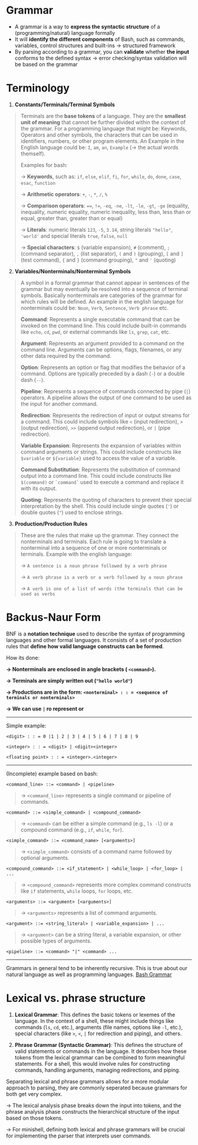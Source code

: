﻿# Grammar

 - A grammar is a way to **express the syntactic structure** of a (programming/natural) language formally
 - It will **identify the different components** of Bash, such as commands, variables, control structures and built-ins 
 &rarr; structured framework
 - By parsing according to a grammar, you can **validate** whether **the input** conforms to the defined syntax 
 &rarr; error checking/syntax validation will be based on the grammar
 
 
 

# Terminology

 1.  **Constants/Terminals/Terminal Symbols**
> Terminals are the **base tokens** of a language. They are the **smallest unit of meaning** that cannot be further divided within the context of the grammar. For a programming language that might be: Keywords, Operators and other symbols, the characters that can be used in identifiers, numbers, or other program elements.
> An Example in the English language could be: `I`, `am`, `an`, `Example` (&rarr; the actual words themself).
>
> Examples for bash:
> 
> &rarr; **Keywords**, such as: `if`, `else`, `elif`, `fi`, `for`, `while`, `do`, `done`, `case`, `esac`, `function`
> 
> &rarr; **Arithmetic operators**: `+`, `-`, `*`, `/`, `%`
>
> &rarr; **Comparison operators**: `==`, `!=`, `-eq`, `-ne`, `-lt`, `-le`, `-gt`, `-ge` (equality, inequality, numeric equality, numeric inequality, less than, less than or equal, greater than, greater than or equal)
>
> &rarr; **Literals**: numeric literals `123`, `-5`, `3.14`, string literals `"hello"`, `'world'` and special literals `true`, `false`, `null`
>
> &rarr; **Special characters**: `$` (variable expansion), `#` (comment), `;` (command separator), `,` (list separator), `(` and `)` (grouping), `[` and `]` (test command), `{` and `}` (command grouping), `"` and `'` (quoting)
 

 2. **Variables/Nonterminals/Nonterminal Symbols**
    
> A symbol in a formal grammar that cannot appear in sentences of the grammar but may eventually be resolved into a sequence of terminal symbols. Basically nonterminals are categories of the grammar for which rules will be defined. An example in the english language for nonterminals could be: `Noun`, `Verb`, `Sentence`, `Verb phrase` etc.
> 
>**Command**: Represents a single executable command that can be invoked on the command line. This could include built-in commands like `echo`, `cd`, `pwd`, or external commands like `ls`, `grep`, `cat`, etc.
> 
>**Argument**: Represents an argument provided to a command on the command line. Arguments can be options, flags, filenames, or any other data required by the command.
> 
>**Option**: Represents an option or flag that modifies the behavior of a command. Options are typically preceded by a dash (`-`) or a double dash (`--`).
> 
> **Pipeline**: Represents a sequence of commands connected by pipe (`|`) operators. A pipeline allows the output of one command to be used as the input for another command.
> 
>**Redirection**: Represents the redirection of input or output streams for a command. This could include symbols like `<` (input redirection), `>` (output redirection), `>>` (append output redirection), or `|` (pipe redirection).
> 
>**Variable Expansion**: Represents the expansion of variables within command arguments or strings. This could include constructs like `$variable` or `${variable}` used to access the value of a variable.
> 
>**Command Substitution**: Represents the substitution of command output into a command line. This could include constructs like `$(command)` or `` `command` `` used to execute a command and replace it with its output.
> 
>**Quoting**: Represents the quoting of characters to prevent their special interpretation by the shell. This could include single quotes (`'`) or double quotes (`"`) used to enclose strings.

3. **Production/Production Rules**
> These are the rules that make up the grammar. They connect the nonterminals and terminals. Each rule is going to translate a nonterminal into a sequence of one or more nonterminals or terminals. Example with the english language:
> 
> &rarr; `A sentence is a noun phrase followed by a verb phrase`
> 
> &rarr; `A verb phrase is a verb or a verb followed by a noun phrase`
> 
> &rarr; `A verb is one of a list of words (the terminals that can be used as verbs`

# Backus-Naur Form
BNF is a **notation technique** used to describe the syntax of programming languages and other formal languages. It consists of a set of production rules that **define how valid language constructs can be formed**. 

 How its done:

**&rarr; Nonterminals are enclosed in angle brackets ( `<command>`).**

**&rarr; Terminals are simply written out (`"hello world"`)**

**&rarr; Productions are in the form: `<nonterminal> : : = <sequence of terminals or nonterminals>`**

**&rarr; We can use `|` ro represent or**

---
Simple example:

`<digit> : : = 0 |1 | 2 | 3 | 4 | 5 | 6 | 7 | 8 | 9`

`<integer> : : = <digit> | <digit><integer>`

`<floating point> : : = <integer>.<integer>`




---
(Incomplete) example based on bash:


`<command_line> ::= <command> | <pipeline>`

> &rarr;   `<command_line>` represents a single command or pipeline of commands.

`<command> ::= <simple_command> | <compound_command>`

> &rarr;  `<command>` can be either a simple command (e.g., `ls -l`) or a compound command (e.g., `if`, `while`, `for`).

`<simple_command> ::= <command_name> [<arguments>]`

> &rarr;   `<simple_command>` consists of a command name followed by optional arguments.

`<compound_command> ::= <if_statement> | <while_loop> | <for_loop> | ...`

> &rarr;   `<compound_command>` represents more complex command constructs like `if` statements, `while` loops, `for` loops, etc.

`<arguments> ::= <argument> [<arguments>]`

> &rarr;   `<arguments>` represents a list of command arguments.

`<argument> ::= <string_literal> | <variable_expansion> | ...`

> &rarr;   `<argument>` can be a string literal, a variable expansion, or other possible types of arguments.

`<pipeline> ::= <command> "|" <command> ...`

---


Grammars in general tend to be inherently recursive. This is true about our natural language as well as programming languages. 
[Bash Grammar](https://cmdse.github.io/pages/appendix/bash-grammar.html)
# Lexical vs. phrase structure
1.  **Lexical Grammar**: This defines the basic tokens or lexemes of the language. In the context of a shell, these might include things like commands (`ls`, `cd`, etc.), arguments (file names, options like `-l`, etc.), special characters (like `>`, `<`, `|` for redirection and piping), and others.
    
2.  **Phrase Grammar (Syntactic Grammar)**: This defines the structure of valid statements or commands in the language. It describes how these tokens from the lexical grammar can be combined to form meaningful statements. For a shell, this would involve rules for constructing commands, handling arguments, managing redirections, and piping.
    
Separating lexical and phrase grammars allows for a more modular approach to parsing, they are commonly seperated because grammars for both get very complex. 

&rarr; The lexical analysis phase breaks down the input into tokens, and the phrase analysis phase constructs the hierarchical structure of the input based on those tokens. 

&rarr; For minishell, defining both lexical and phrase grammars will be crucial for implementing the parser that interprets user commands.
